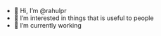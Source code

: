 - 👋 Hi, I’m @rahulpr
- 👀 I’m interested in things that is useful to people
- 🌱 I’m currently working

<!---
rahulpr/rahulpr is a ✨ special ✨ repository because its `README.md` (this file) appears on your GitHub profile.
You can click the Preview link to take a look at your changes.
--->
